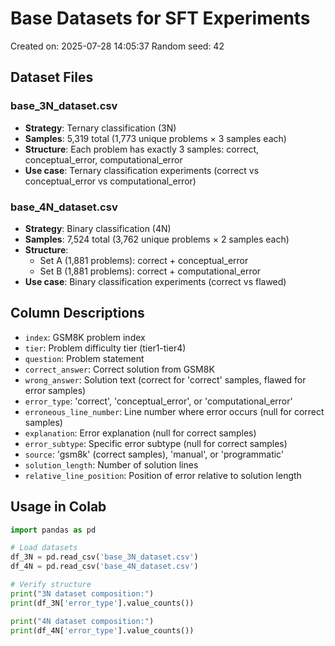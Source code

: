 # Base Datasets for SFT Experiments

Created on: 2025-07-28 14:05:37
Random seed: 42

## Dataset Files

### base_3N_dataset.csv
- **Strategy**: Ternary classification (3N)
- **Samples**: 5,319 total (1,773 unique problems × 3 samples each)
- **Structure**: Each problem has exactly 3 samples: correct, conceptual_error, computational_error
- **Use case**: Ternary classification experiments (correct vs conceptual_error vs computational_error)

### base_4N_dataset.csv  
- **Strategy**: Binary classification (4N)
- **Samples**: 7,524 total (3,762 unique problems × 2 samples each)
- **Structure**: 
  - Set A (1,881 problems): correct + conceptual_error
  - Set B (1,881 problems): correct + computational_error
- **Use case**: Binary classification experiments (correct vs flawed)

## Column Descriptions

- `index`: GSM8K problem index
- `tier`: Problem difficulty tier (tier1-tier4)
- `question`: Problem statement
- `correct_answer`: Correct solution from GSM8K
- `wrong_answer`: Solution text (correct for 'correct' samples, flawed for error samples)
- `error_type`: 'correct', 'conceptual_error', or 'computational_error'
- `erroneous_line_number`: Line number where error occurs (null for correct samples)
- `explanation`: Error explanation (null for correct samples)
- `error_subtype`: Specific error subtype (null for correct samples)
- `source`: 'gsm8k' (correct samples), 'manual', or 'programmatic'
- `solution_length`: Number of solution lines
- `relative_line_position`: Position of error relative to solution length

## Usage in Colab

```python
import pandas as pd

# Load datasets
df_3N = pd.read_csv('base_3N_dataset.csv')
df_4N = pd.read_csv('base_4N_dataset.csv')

# Verify structure
print("3N dataset composition:")
print(df_3N['error_type'].value_counts())

print("4N dataset composition:")  
print(df_4N['error_type'].value_counts())
```
